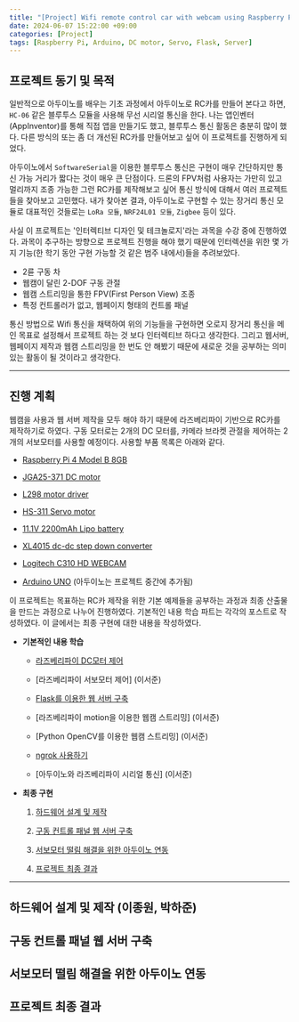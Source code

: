 ```yaml
---
title: "[Project] Wifi remote control car with webcam using Raspberry Pi"
date: 2024-06-07 15:22:00 +09:00
categories: [Project]
tags: [Raspberry Pi, Arduino, DC motor, Servo, Flask, Server]
---
```




## 프로젝트 동기 및 목적

일반적으로 아두이노를 배우는 기초 과정에서 아두이노로 RC카를 만들어 본다고 하면, `HC-06` 같은 블루투스 모듈을 사용해 무선 시리얼 통신을 한다. 나는 앱인벤터(AppInventor)를 통해 직접 앱을 만들기도 했고, 블루투스 통신 활동은 충분히 많이 했다. 다른 방식의 또는 좀 더 개선된 RC카를 만들어보고 싶어 이 프로젝트를 진행하게 되었다.

아두이노에서 `SoftwareSerial`을 이용한 블루투스 통신은 구현이 매우 간단하지만 통신 가능 거리가 짧다는 것이 매우 큰 단점이다. 드론의 FPV처럼 사용자는 가만히 있고 멀리까지 조종 가능한 그런 RC카를 제작해보고 싶어 통신 방식에 대해서 여러 프로젝트들을 찾아보고 고민했다. 내가 찾아본 결과, 아두이노로 구현할 수 있는 장거리 통신 모듈로 대표적인 것들로는 `LoRa 모듈`, `NRF24L01 모듈`, `Zigbee` 등이 있다. 

사실 이 프로젝트는 '인터렉티브 디자인 및 테크놀로지'라는 과목을 수강 중에 진행하였다. 과목이 추구하는 방향으로 프로젝트 진행을 해야 했기 때문에 인터렉션을 위한 몇 가지 기능(한 학기 동안 구현 가능할 것 같은 범주 내에서)들을 추려보았다.

* 2륜 구동 차 
* 웹캠이 달린 2-DOF 구동 관절
* 웹캠 스트리밍을 통한 FPV(First Person View) 조종 
* 특정 컨트롤러가 없고, 웹페이지 형태의 컨트롤 패널

통신 방법으로 Wifi 통신을 채택하여 위의 기능들을 구현하면 오로지 장거리 통신을 메인 목표로 설정해서 프로젝트 하는 것 보다 인터렉티브 하다고 생각한다. 그리고 웹서버, 웹페이지 제작과 웹캠 스트리밍을 한 번도 안 해봤기 때문에 새로운 것을 공부하는 의미있는 활동이 될 것이라고 생각한다.


---


## 진행 계획
웹캠을 사용과 웹 서버 제작을 모두 해야 하기 때문에 라즈베리파이 기반으로 RC카를 제작하기로 하였다. 구동 모터로는 2개의 DC 모터를, 카메라 브라켓 관절을 제어하는 2개의 서보모터를 사용할 예정이다. 사용할 부품 목록은 아래와 같다.

* [Raspberry Pi 4 Model B 8GB](https://www.devicemart.co.kr/goods/view?no=12553062)

* [JGA25-371 DC motor](https://www.devicemart.co.kr/goods/view?no=1329802)

* [L298 motor driver](https://www.devicemart.co.kr/goods/view?no=1278835)

* [HS-311 Servo motor](https://www.devicemart.co.kr/goods/view?no=11225)

* [11.1V 2200mAh Lipo battery](https://www.devicemart.co.kr/goods/view?no=11860)

* [XL4015 dc-dc step down converter](https://www.devicemart.co.kr/goods/view?no=1321262)

* [Logitech C310 HD WEBCAM](https://www.logitech.com/ko-kr/products/webcams/c310-hd-webcam.960-000631.html)

* [Arduino UNO](https://www.devicemart.co.kr/goods/view?no=1245596) (아두이노는 프로젝트 중간에 추가됨) 



이 프로젝트는 목표하는 RC카 제작을 위한 기본 예제들을 공부하는 과정과 최종 산출물을 만드는 과정으로 나누어 진행하였다. 기본적인 내용 학습 파트는 각각의 포스트로 작성하였다. 이 글에서는 최종 구현에 대한 내용을 작성하였다.

* **기본적인 내용 학습**

	* [라즈베리파이 DC모터 제어](https://ispaik06.github.io/posts/raspberrypi_dc_motor_control/)

	* [라즈베리파이 서보모터 제어] (이서준)
	
	* [Flask를 이용한 웹 서버 구축](https://ispaik06.github.io/posts/flask%EB%A5%BC_%EC%9D%B4%EC%9A%A9%ED%95%9C_%EC%9B%B9%EC%84%9C%EB%B2%84_%EA%B5%AC%EC%B6%95/)
	
	* [라즈베리파이 motion을 이용한 웹캠 스트리밍] (이서준)
	
	* [Python OpenCV를 이용한 웹캠 스트리밍] (이서준)
	
	* [ngrok 사용하기](https://ispaik06.github.io/posts/Ngrok-%EB%A1%9C%EC%BB%AC-%EC%84%9C%EB%B2%84%EB%A5%BC-%EC%99%B8%EB%B6%80%EC%99%80-%ED%86%B5%EC%8B%A0%EC%9D%B4-%EA%B0%80%EB%8A%A5%ED%95%98%EA%B2%8C-%ED%95%B4%EC%A3%BC%EB%8A%94-%ED%88%B4/)
	
	* [아두이노와 라즈베리파이 시리얼 통신] (이서준)


* **최종 구현**
	1. [하드웨어 설계 및 제작](#하드웨어-설계-및-제작)
	
	2. [구동 컨트롤 패널 웹 서버 구축](#구동-컨트롤-패널-웹-서버-구축)
	
	3. [서보모터 떨림 해결을 위한 아두이노 연동](#서보모터-떨림-해결을-위한-아두이노-연동)
	
	4. [프로젝트 최종 결과](#프로젝트-최종-결과)


---


## 하드웨어 설계 및 제작 (이종원, 박하준)



## 구동 컨트롤 패널 웹 서버 구축



## 서보모터 떨림 해결을 위한 아두이노 연동


## 프로젝트 최종 결과

